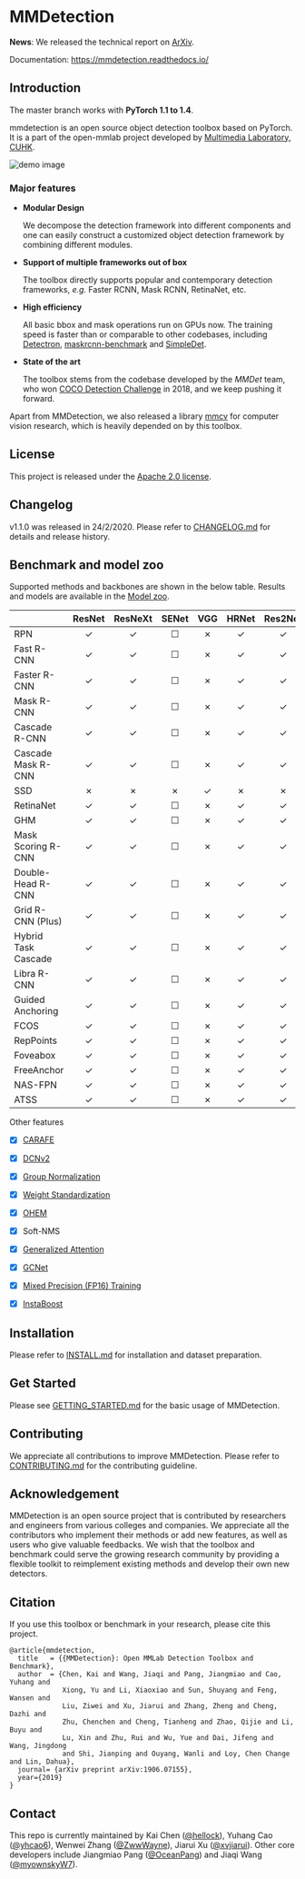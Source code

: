 # MMDetection

**News**: We released the technical report on [ArXiv](https://arxiv.org/abs/1906.07155).

Documentation: https://mmdetection.readthedocs.io/

## Introduction

The master branch works with **PyTorch 1.1 to 1.4**.

mmdetection is an open source object detection toolbox based on PyTorch. It is
a part of the open-mmlab project developed by [Multimedia Laboratory, CUHK](http://mmlab.ie.cuhk.edu.hk/).

![demo image](demo/coco_test_12510.jpg)

### Major features

- **Modular Design**

  We decompose the detection framework into different components and one can easily construct a customized object detection framework by combining different modules.

- **Support of multiple frameworks out of box**

  The toolbox directly supports popular and contemporary detection frameworks, *e.g.* Faster RCNN, Mask RCNN, RetinaNet, etc.

- **High efficiency**

  All basic bbox and mask operations run on GPUs now. The training speed is faster than or comparable to other codebases, including [Detectron](https://github.com/facebookresearch/Detectron), [maskrcnn-benchmark](https://github.com/facebookresearch/maskrcnn-benchmark) and [SimpleDet](https://github.com/TuSimple/simpledet).

- **State of the art**

  The toolbox stems from the codebase developed by the *MMDet* team, who won [COCO Detection Challenge](http://cocodataset.org/#detection-leaderboard) in 2018, and we keep pushing it forward.

Apart from MMDetection, we also released a library [mmcv](https://github.com/open-mmlab/mmcv) for computer vision research, which is heavily depended on by this toolbox.

## License

This project is released under the [Apache 2.0 license](LICENSE).

## Changelog

v1.1.0 was released in 24/2/2020.
Please refer to [CHANGELOG.md](docs/CHANGELOG.md) for details and release history.

## Benchmark and model zoo

Supported methods and backbones are shown in the below table.
Results and models are available in the [Model zoo](docs/MODEL_ZOO.md).

|                    | ResNet   | ResNeXt  | SENet    | VGG      | HRNet | Res2Net |
|--------------------|:--------:|:--------:|:--------:|:--------:|:-----:|:-------:|
| RPN                | ✓        | ✓        | ☐        | ✗        | ✓     | ✓     |
| Fast R-CNN         | ✓        | ✓        | ☐        | ✗        | ✓     | ✓     |
| Faster R-CNN       | ✓        | ✓        | ☐        | ✗        | ✓     | ✓     |
| Mask R-CNN         | ✓        | ✓        | ☐        | ✗        | ✓     | ✓     |
| Cascade R-CNN      | ✓        | ✓        | ☐        | ✗        | ✓     | ✓     |
| Cascade Mask R-CNN | ✓        | ✓        | ☐        | ✗        | ✓     | ✓     |
| SSD                | ✗        | ✗        | ✗        | ✓        | ✗     | ✗     |
| RetinaNet          | ✓        | ✓        | ☐        | ✗        | ✓     | ✓     |
| GHM                | ✓        | ✓        | ☐        | ✗        | ✓     | ✓     |
| Mask Scoring R-CNN | ✓        | ✓        | ☐        | ✗        | ✓     | ✓     |
| Double-Head R-CNN  | ✓        | ✓        | ☐        | ✗        | ✓     | ✓     |
| Grid R-CNN (Plus)  | ✓        | ✓        | ☐        | ✗        | ✓     | ✓     |
| Hybrid Task Cascade| ✓        | ✓        | ☐        | ✗        | ✓     | ✓     |
| Libra R-CNN        | ✓        | ✓        | ☐        | ✗        | ✓     | ✓     |
| Guided Anchoring   | ✓        | ✓        | ☐        | ✗        | ✓     | ✓     |
| FCOS               | ✓        | ✓        | ☐        | ✗        | ✓     | ✓     |
| RepPoints          | ✓        | ✓        | ☐        | ✗        | ✓     | ✓     |
| Foveabox           | ✓        | ✓        | ☐        | ✗        | ✓     | ✓     |
| FreeAnchor         | ✓        | ✓        | ☐        | ✗        | ✓     | ✓     |
| NAS-FPN            | ✓        | ✓        | ☐        | ✗        | ✓     | ✓     |
| ATSS               | ✓        | ✓        | ☐        | ✗        | ✓     | ✓     |

Other features
- [x] [CARAFE](configs/carafe/README.md)
- [x] [DCNv2](configs/dcn/README.md)
- [x] [Group Normalization](configs/gn/README.md)
- [x] [Weight Standardization](configs/gn+ws/README.md)
- [x] [OHEM](configs/faster_rcnn_ohem_r50_fpn_1x.py)
- [x] Soft-NMS
- [x] [Generalized Attention](configs/empirical_attention/README.md)
- [x] [GCNet](configs/gcnet/README.md)
- [x] [Mixed Precision (FP16) Training](configs/fp16)
- [x] [InstaBoost](configs/instaboost/README.md)


## Installation

Please refer to [INSTALL.md](docs/INSTALL.md) for installation and dataset preparation.


## Get Started

Please see [GETTING_STARTED.md](docs/GETTING_STARTED.md) for the basic usage of MMDetection.

## Contributing

We appreciate all contributions to improve MMDetection. Please refer to [CONTRIBUTING.md](.github/CONTRIBUTING.md) for the contributing guideline.

## Acknowledgement

MMDetection is an open source project that is contributed by researchers and engineers from various colleges and companies. We appreciate all the contributors who implement their methods or add new features, as well as users who give valuable feedbacks.
We wish that the toolbox and benchmark could serve the growing research community by providing a flexible toolkit to reimplement existing methods and develop their own new detectors.


## Citation

If you use this toolbox or benchmark in your research, please cite this project.

```
@article{mmdetection,
  title   = {{MMDetection}: Open MMLab Detection Toolbox and Benchmark},
  author  = {Chen, Kai and Wang, Jiaqi and Pang, Jiangmiao and Cao, Yuhang and
             Xiong, Yu and Li, Xiaoxiao and Sun, Shuyang and Feng, Wansen and
             Liu, Ziwei and Xu, Jiarui and Zhang, Zheng and Cheng, Dazhi and
             Zhu, Chenchen and Cheng, Tianheng and Zhao, Qijie and Li, Buyu and
             Lu, Xin and Zhu, Rui and Wu, Yue and Dai, Jifeng and Wang, Jingdong
             and Shi, Jianping and Ouyang, Wanli and Loy, Chen Change and Lin, Dahua},
  journal= {arXiv preprint arXiv:1906.07155},
  year={2019}
}
```


## Contact

This repo is currently maintained by Kai Chen ([@hellock](http://github.com/hellock)), Yuhang Cao ([@yhcao6](https://github.com/yhcao6)), Wenwei Zhang ([@ZwwWayne](https://github.com/ZwwWayne)),
Jiarui Xu ([@xvjiarui](https://github.com/xvjiarui)). Other core developers include Jiangmiao Pang ([@OceanPang](https://github.com/OceanPang)) and Jiaqi Wang ([@myownskyW7](https://github.com/myownskyW7)).

